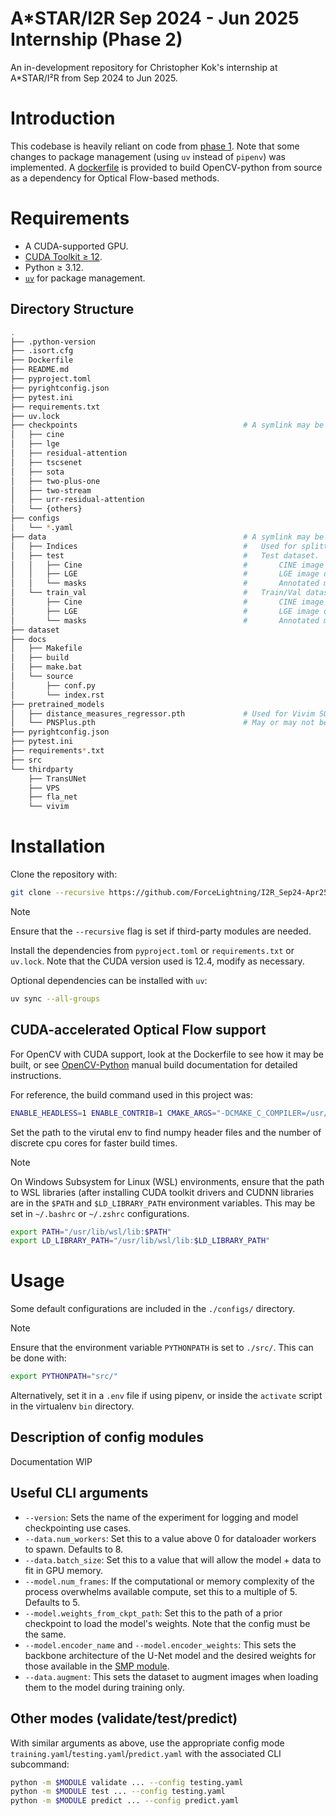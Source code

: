 # A*STAR/I2R Sep 2024 - Jun 2025 Internship (Phase 2)
An in-development repository for Christopher Kok's internship at A*STAR/I²R from Sep 2024 to Jun 2025.

# Introduction
This codebase is heavily reliant on code from [phase 1](https://github.com/ForceLightning/I2R_Sep24_Apr25_Internship/). Note that some changes to package management (using `uv` instead of `pipenv`) was implemented. A [dockerfile](./Dockerfile) is provided to build OpenCV-python from source as a dependency for Optical Flow-based methods.

# Requirements
- A CUDA-supported GPU.
- [CUDA Toolkit ≥ 12](https://developer.nvidia.com/cuda-downloads).
- Python ≥ 3.12.
- [`uv`](https://github.com/astral-sh/uv) for package management.

## Directory Structure
```sh
.
├── .python-version
├── .isort.cfg
├── Dockerfile
├── README.md
├── pyproject.toml
├── pyrightconfig.json
├── pytest.ini
├── requirements.txt
├── uv.lock
├── checkpoints                                     # A symlink may be used for this.
│   ├── cine
│   ├── lge
│   ├── residual-attention
│   ├── tscsenet
│   ├── sota
│   ├── two-plus-one
│   ├── two-stream
│   ├── urr-residual-attention
│   └── {others}
├── configs
│   └── *.yaml
├── data                                            # A symlink may be used for this.
│   ├── Indices                                     #   Used for splitting the train/val dataset.
│   ├── test                                        #   Test dataset.
│   │   ├── Cine                                    #       CINE image data
│   │   ├── LGE                                     #       LGE image data
│   │   └── masks                                   #       Annotated masks
│   └── train_val                                   #   Train/Val dataset.
│       ├── Cine                                    #       CINE image data
│       ├── LGE                                     #       LGE image data
│       └── masks                                   #       Annotated masks
├── dataset
├── docs
│   ├── Makefile
│   ├── build
│   ├── make.bat
│   └── source
│       ├── conf.py
│       └── index.rst
├── pretrained_models
│   ├── distance_measures_regressor.pth             # Used for Vivim SOTA model.
│   └── PNSPlus.pth                                 # May or may not be used for PNS+ SOTA model.
├── pyrightconfig.json
├── pytest.ini
├── requirements*.txt
├── src
└── thirdparty
    ├── TransUNet
    ├── VPS
    ├── fla_net
    └── vivim

```

# Installation
Clone the repository with:
```sh
git clone --recursive https://github.com/ForceLightning/I2R_Sep24-Apr25_Internship_Phase2.git
```
> [!NOTE]
> Ensure that the `--recursive` flag is set if third-party modules are needed.

Install the dependencies from `pyproject.toml` or `requirements.txt` or `uv.lock`. Note that the CUDA version used is 12.4, modify as necessary.

Optional dependencies can be installed with `uv`:
```sh
uv sync --all-groups
```

## CUDA-accelerated Optical Flow support
For OpenCV with CUDA support, look at the Dockerfile to see how it may be built, or see [OpenCV-Python](https://github.com/opencv/opencv-python?tab=readme-ov-file#manual-builds) manual build documentation for detailed instructions.

For reference, the build command used in this project was:
```sh
ENABLE_HEADLESS=1 ENABLE_CONTRIB=1 CMAKE_ARGS="-DCMAKE_C_COMPILER=/usr/bin/gcc -DCMAKE_CXX_COMPILER=/usr/bin/g++ -DWITH_CUDA=ON -DWITH_CUDNN=ON -DWITH_CUBLAS=ON -DWITH_MKL=ON -DMKL_USE_MULTITHREAD=ON -DPYTHON3_NUMPY_INCLUDE_DIRS=<PATH_TO_VIRTUALENV>/lib/python3.12/site-packages/numpy/_core/include/ -DWITH_GTK=ON -DWITH_OPENGL=ON" MAKEFLAGS="-j 16" uv build --wheel ../opencv-python
```
Set the path to the virutal env to find numpy header files and the number of discrete cpu cores for faster build times.

> [!NOTE]
> On Windows Subsystem for Linux (WSL) environments, ensure that the path to WSL libraries (after installing CUDA toolkit drivers and CUDNN libraries are in the `$PATH` and `$LD_LIBRARY_PATH` environment variables. This may be set in `~/.bashrc` or `~/.zshrc` configurations.
> ```sh
> export PATH="/usr/lib/wsl/lib:$PATH"
> export LD_LIBRARY_PATH="/usr/lib/wsl/lib:$LD_LIBRARY_PATH"
> ```

# Usage
Some default configurations are included in the `./configs/` directory.

> [!NOTE]
> Ensure that the environment variable `PYTHONPATH` is set to `./src/`.
> This can be done with:
> ```sh
> export PYTHONPATH="src/"
> ```
> Alternatively, set it in a `.env` file if using pipenv, or inside the `activate` script in the virtualenv `bin` directory.

## Description of config modules
Documentation WIP

## Useful CLI arguments
- `--version`: Sets the name of the experiment for logging and model checkpointing use cases.
- `--data.num_workers`: Set this to a value above 0 for dataloader workers to spawn. Defaults to 8.
- `--data.batch_size`: Set this to a value that will allow the model + data to fit in GPU memory.
- `--model.num_frames`: If the computational or memory complexity of the process overwhelms available compute, set this to a multiple of 5. Defaults to 5.
- `--model.weights_from_ckpt_path`: Set this to the path of a prior checkpoint to load the model's weights. Note that the config must be the same.
- `--model.encoder_name` and `--model.encoder_weights`: This sets the backbone architecture of the U-Net model and the desired weights for those available in the [SMP module](https://github.com/qubvel-org/segmentation_models.pytorch).
- `--data.augment`: This sets the dataset to augment images when loading them to the model during training only.

## Other modes (validate/test/predict)
With similar arguments as above, use the appropriate config mode `training.yaml`/`testing.yaml`/`predict.yaml` with the associated CLI subcommand:
```sh
python -m $MODULE validate ... --config testing.yaml
python -m $MODULE test ... --config testing.yaml
python -m $MODULE predict ... --config predict.yaml
```
